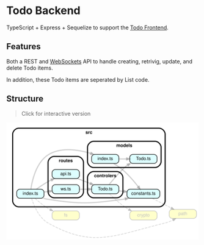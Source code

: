 [frontend]: ../../../../Todo-Frontend
[localStorage]: https://developer.mozilla.org/en-US/docs/Web/API/Window/localStorage
[WebSockets]: https://developer.mozilla.org/en-US/docs/Web/API/WebSockets_API
[dependancygraph]: ./dependencygraph.svg?raw=1

# Todo Backend

TypeScript + Express + Sequelize to support the [Todo Frontend][frontend].

## Features

Both a REST and [WebSockets] API to handle creating, retrivig, update, and delete Todo items.

In addition, these Todo items are seperated by List code.

## Structure

> Click for interactive version

[![homepage][dependancygraph]][dependancygraph]
